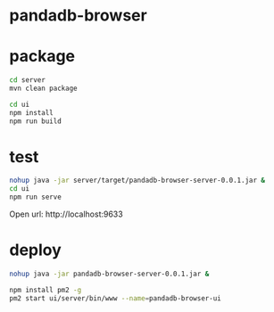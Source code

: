 # pandadb-browser

# package
```sh
cd server
mvn clean package

cd ui
npm install
npm run build
```
# test
```sh
nohup java -jar server/target/pandadb-browser-server-0.0.1.jar &
cd ui
npm run serve
```
Open url: http://localhost:9633
# deploy
```sh
nohup java -jar pandadb-browser-server-0.0.1.jar &

npm install pm2 -g
pm2 start ui/server/bin/www --name=pandadb-browser-ui
```